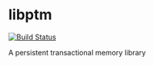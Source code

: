 # libptm
[![Build Status](http://nvm.cloud:8080/buildStatus/icon?job=libptm)](http://nvm.cloud:8080/job/libptm/)

A persistent transactional memory library
